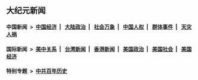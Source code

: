 ## 大纪元新闻

#### 中国新闻 &nbsp;>&nbsp; [中国经济](indexes/ncid283/README.md?08130445) &nbsp;| &nbsp; [大陆政治](indexes/ncid277/README.md?08130445) &nbsp;| &nbsp; [社会万象](indexes/ncid282/README.md?08130445) &nbsp;| &nbsp; [中国人权](indexes/ncid278/README.md?08130445) &nbsp;| &nbsp; [群体事件](indexes/ncid279/README.md?08130445) &nbsp;| &nbsp; [天灾人祸](indexes/ncid280/README.md?08130445)

#### 国际新闻 &nbsp;>&nbsp; [美中关系](indexes/nf1412576/README.md?08130445) &nbsp;| &nbsp; [台湾新闻](indexes/ncid1349361/README.md?08130445) &nbsp;| &nbsp; [香港新闻](indexes/ncid1349362/README.md?08130445) &nbsp;| &nbsp; [美国政治](indexes/ncid1078159/README.md?08130445) &nbsp;| &nbsp; [美国社会](indexes/ncid1078160/README.md?08130445) &nbsp;| &nbsp; [美国经济](indexes/ncid1078158/README.md?08130445)

#### 特别专题 &nbsp;>&nbsp; [中共百年历史](https://github.com/easy2view/epoch-special/blob/master/README.md?08130445)  
